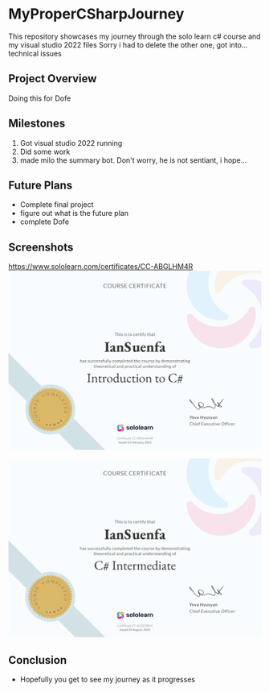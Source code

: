 # MyProperCSharpJourney

This repository showcases my journey through the solo learn c# course and my visual studio 2022 files
Sorry i had to delete the other one, got into... technical issues

## Project Overview

Doing this for Dofe 

## Milestones

1. Got visual studio 2022 running
2. Did some work
3. made milo the summary bot. Don't worry, he is not sentiant, i hope...
## Future Plans

- Complete final project
- figure out what is the future plan
- complete Dofe

## Screenshots
https://www.sololearn.com/certificates/CC-ABGLHM4R
![Screenshot](https://github.com/IanSuenfa/MyProperCSharpJourney/blob/master/MyProperCSharpJourney/Images/Screenshot%202025-09-01%20175112.png)




![Screenshot](https://github.com/IanSuenfa/MyProperCSharpJourney/blob/master/MyProperCSharpJourney/Images/Screenshot%202025-09-01%20175057.png)




## Conclusion

- Hopefully you get to see my journey as it progresses 
